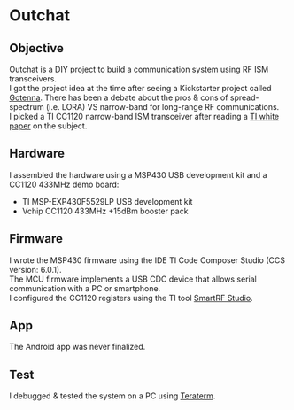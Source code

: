 # Outchat

## Objective
Outchat is a DIY project to build a communication system using RF ISM transceivers.  
I got the project idea at the time after seeing a Kickstarter project called [Gotenna](https://www.kickstarter.com/projects/gotenna/gotenna-mesh-off-grid-people-powered-connectivity).
There has been a debate about the pros & cons of spread-spectrum (i.e. LORA) VS narrow-band for long-range RF communications.  
I picked a TI CC1120 narrow-band ISM transceiver after reading a [TI white paper](https://www.ti.com/lit/wp/swry006/swry006.pdf) on the subject.

## Hardware
I assembled the hardware using a MSP430 USB development kit and a CC1120 433MHz demo board:
- TI MSP-EXP430F5529LP USB development kit
- Vchip CC1120 433MHz +15dBm booster pack

## Firmware
I wrote the MSP430 firmware using the IDE TI Code Composer Studio (CCS version: 6.0.1).  
The MCU firmware implements a USB CDC device that allows serial communication with a PC or smartphone.  
I configured the CC1120 registers using the TI tool [SmartRF Studio](https://www.ti.com/tool/SMARTRFTM-STUDIO).  

## App
The Android app was never finalized.

## Test
I debugged & tested the system on a PC using [Teraterm](https://teratermproject.github.io/index-en.html).
